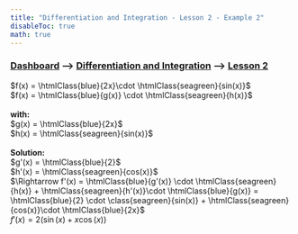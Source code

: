 ```yaml
---
title: "Differentiation and Integration - Lesson 2 - Example 2"
disableToc: true
math: true
---
```


### [Dashboard]() --> [Differentiation and Integration](Differentiation%20and%20Integration/Differentiation%20and%20Integration.md) --> [Lesson 2](Differentiation%20and%20Integration/Lesson%202.md)

$f(x) = \htmlClass{blue}{2x}\cdot \htmlClass{seagreen}{sin(x)}$<br>
$f(x) = \htmlClass{blue}{g(x)} \cdot \htmlClass{seagreen}{h(x)}$<br>
<br>
**with:**<br>
$g(x) = \htmlClass{blue}{2x}$<br>
$h(x) = \htmlClass{seagreen}{sin(x)}$<br>
<br>
**Solution:**<br>
$g'(x) = \htmlClass{blue}{2}$<br>
$h'(x) = \htmlClass{seagreen}{cos(x)}$<br>
$\Rightarrow f'(x) = \htmlClass{blue}{g'(x)} \cdot \htmlClass{seagreen}{h(x)} + \htmlClass{seagreen}{h'(x)}\cdot \htmlClass{blue}{g(x)} = \htmlClass{blue}{2} \cdot \class{seagreen}{sin(x)} + \htmlClass{seagreen}{cos(x)}\cdot \htmlClass{blue}{2x}$<br>
$f'(x) = 2(\sin(x) + x\cos(x))$

